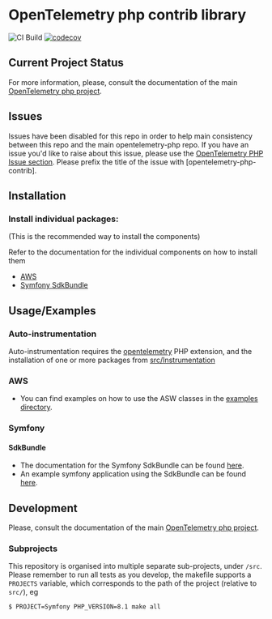 # OpenTelemetry php contrib library

![CI Build](https://github.com/open-telemetry/opentelemetry-php-contrib/workflows/PHP%20QA/badge.svg)
[![codecov](https://codecov.io/gh/open-telemetry/opentelemetry-php-contrib/branch/main/graph/badge.svg)](https://codecov.io/gh/open-telemetry/opentelemetry-php)


## Current Project Status
For more information, please, consult the documentation of the main [OpenTelemetry php project](https://github.com/open-telemetry/opentelemetry-php).

## Issues

Issues have been disabled for this repo in order to help main consistency between this repo and the main opentelemetry-php repo.  If you have an issue you'd like to raise about this issue, please use the [OpenTelemetry PHP Issue section](https://github.com/open-telemetry/opentelemetry-php/issues/new/choose).  Please prefix the title of the issue with [opentelemetry-php-contrib].

## Installation
### Install  individual packages:
(This is the recommended way to install the components)

Refer to the documentation for the individual components on how to install them

- [AWS](/src/Aws/README.md)
- [Symfony SdkBundle](/src/Symfony/README.md)

## Usage/Examples   

### Auto-instrumentation
Auto-instrumentation requires the [opentelemetry](https://github.com/open-telemetry/opentelemetry-php-instrumentation) PHP extension, and
the installation of one or more packages from [src/Instrumentation](./src/Instrumentation)

### AWS
- You can find examples on how to use the ASW classes in the  [examples directory](/examples/aws/README.md).

### Symfony
#### SdkBundle
- The documentation for the Symfony SdkBundle can be found [here](/src/Symfony/README.md).
- An example symfony application using the SdkBundle can be found [here](https://github.com/opentelemetry-php/otel-sdk-bundle-example-sf5).


## Development

Please, consult the documentation of the main [OpenTelemetry php project](https://github.com/open-telemetry/opentelemetry-php).

### Subprojects
This repository is organised into multiple separate sub-projects, under `/src`.
Please remember to run all tests as you develop, the makefile supports a `PROJECTS` variable, which corresponds to the path of the project (relative to `src/`), eg

```
$ PROJECT=Symfony PHP_VERSION=8.1 make all
```